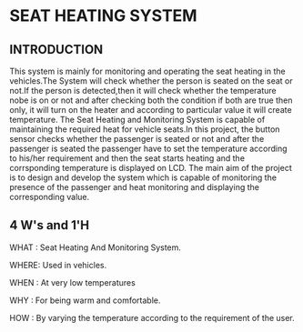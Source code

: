 # SEAT HEATING SYSTEM 

## INTRODUCTION

This system is mainly for monitoring and operating the seat heating in the vehicles.The System will check whether the person is seated on the seat or not.If the person is detected,then it will check whether the temperature nobe is on or not and after checking both the condition if both are true then only, it will turn on the heater and according to particular value it will create temperature.
The Seat Heating and Monitoring System is capable of maintaining the required heat for vehicle seats.In this project, the button sensor checks whether the passenger is seated or not and after the passenger is seated the passenger have to set the temperature according to his/her requirement and then the seat starts heating and the corrsponding temperature is displayed on LCD. The main aim of the project is to design and develop the system which is capable of monitoring the presence of the passenger and heat monitoring and displaying the corresponding value.

## 4 W's and 1'H
 WHAT : Seat Heating And Monitoring System.
 
 WHERE: Used in vehicles.
 
 WHEN : At very low temperatures
 
 WHY  : For being warm and comfortable.
 
 HOW  : By varying the temperature according to the requirement of the user.
